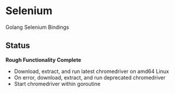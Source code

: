 Selenium
========

Golang Selenium Bindings

Status
------

**Rough Functionality Complete**

 - Download, extract, and run latest chromedriver on amd64 Linux
 - On error, download, extract, and run deprecated chromedriver
 - Start chromedriver within goroutine
